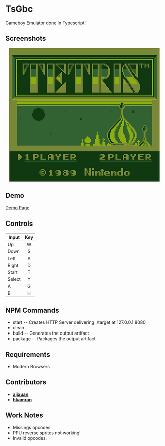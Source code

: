 # TsGbc
Gameboy Emulator done in Typescript!

## Screenshots
<div align="center">
	<img src="https://raw.githubusercontent.com/ajixuan/TsGBC/master/src/html/images/tetris_screen.jpg"></img>
</div>

## Demo
<a href="http://hkamran.info/projects/tsgba/">Demo Page</a>

## Controls

| Input  | Key |
| ----   |:---:|
| Up     | W   |
| Down   | S   |
| Left   | A   |
| Right  | D   |
| Start  | T   |
| Select | Y   |
| A      | G   |
| B      | H   |


## NPM Commands
- start -- Creates HTTP Server delivering ./target at 127.0.0.1:8080
- clean 
- build -- Generates the output artifact
- package -- Packages the output artifact

## Requirements
	
- Modern Browsers

## Contributors

- **[ajixuan](https://github.com/ajixuan)**
- **[hkamran](https://github.com/hkamran)**

## Work Notes

- Missings opcodes.
- PPU reverse sprites not working! 
- Invalid opcodes.



